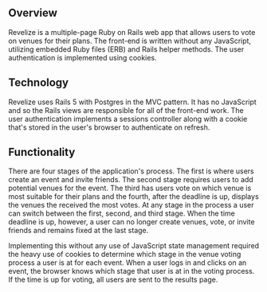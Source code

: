 ## Overview

Revelize is a multiple-page Ruby on Rails web app that allows users to vote on
venues for their plans. The front-end is written without any JavaScript,
utilizing embedded Ruby files (ERB) and Rails helper methods. The user
authentication is implemented using cookies.

## Technology

Revelize uses Rails 5 with Postgres in the MVC pattern. It has no JavaScript and
so the Rails views are responsible for all of the front-end work. The user
authentication implements a sessions controller along with a cookie that's
stored in the user's browser to authenticate on refresh.

## Functionality

There are four stages of the application's process. The first is where users
create an event and invite friends. The second stage requires users to add
potential venues for the event. The third has users vote on which venue is most
suitable for their plans and the fourth, after the deadline is up, displays the
venues the received the most votes. At any stage in the process a user can
switch between the first, second, and third stage. When the time deadline is up,
however, a user can no longer create venues, vote, or invite friends and remains
fixed at the last stage.

Implementing this without any use of JavaScript state management required the
heavy use of cookies to determine which stage in the venue voting process a user
is at for each event. When a user logs in and clicks on an event, the browser
knows which stage that user is at in the voting process. If the time is up for
voting, all users are sent to the results page.
